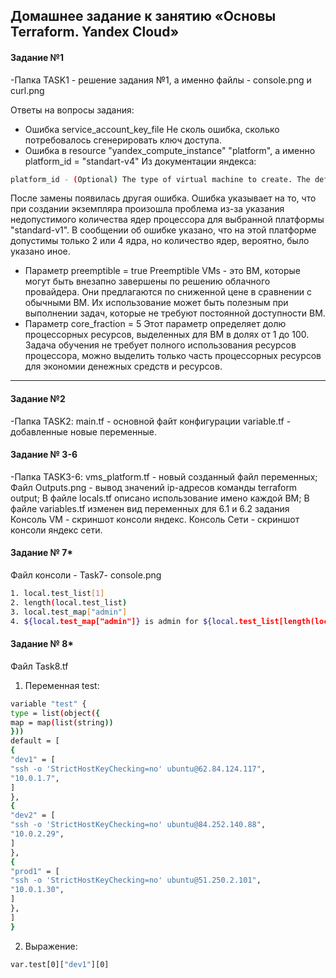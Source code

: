 ## Домашнее задание к занятию «Основы Terraform. Yandex Cloud»

#### Задание №1
-Папка TASK1 - решение задания №1, а именно файлы - console.png и curl.png

Ответы на вопросы задания:
- Ошибка service_account_key_file
Не сколь ошибка, сколько потребовалось сгенерировать ключ доступа.
- Ошибка в resource "yandex_compute_instance" "platform", а именно platform_id = "standart-v4"
Из документации яндекса:
```sh
platform_id - (Optional) The type of virtual machine to create. The default is 'standard-v1'.
```
После замены появилась другая ошибка. Ошибка указывает на то, что при создании экземпляра произошла проблема из-за указания недопустимого количества ядер процессора для выбранной платформы "standard-v1". В сообщении об ошибке указано, что на этой платформе допустимы только 2 или 4 ядра, но количество ядер, вероятно, было указано иное.
- Параметр preemptible = true
Preemptible VMs - это ВМ, которые могут быть внезапно завершены по решению облачного провайдера. Они предлагаются по сниженной цене в сравнении с обычными ВМ. Их использование может быть полезным при выполнении задач, которые не требуют постоянной доступности ВМ.
- Параметр core_fraction = 5
Этот параметр определяет долю процессорных ресурсов, выделенных для ВМ в долях от 1 до 100.
Задача обучения не требует полного использования ресурсов процессора, можно выделить только часть процессорных ресурсов для экономии денежных средств и ресурсов.
___

#### Задание №2
-Папка TASK2:
main.tf - основной файт конфигурации
variable.tf - добавленные новые переменные.
#### Задание № 3-6
-Папка TASK3-6:
vms_platform.tf - новый созданный файл переменных;
Файл Outputs.png  - вывод значений ip-адресов команды terraform output;
В файле locals.tf  описано использование имено каждой ВМ;
В файле variables.tf изменен вид переменных для 6.1 и 6.2 задания
Консоль VM - скриншот консоли яндекс.
Консоль Сети - скриншот консоли яндекс сети.
#### Задание № 7*
Файл консоли - Task7- console.png
```sh 
1. local.test_list[1]
2. length(local.test_list)
3. local.test_map["admin"]
4. ${local.test_map["admin"]} is admin for ${local.test_list[length(local.test_list) - 1]} server based on OS ${local.servers[local.test_list[length(local.test_list) - 1]].image} with ${local.servers[local.test_list[length(local.test_list) - 1]].cpu} vcpu, ${local.servers[local.test_list[length(local.test_list) - 1]].ram} ram and ${length(local.servers[local.test_list[length(local.test_list) - 1]].disks)} virtual disks
```


#### Задание № 8*
Файл Task8.tf
1. Переменная test:
```sh
variable "test" {
type = list(object({
map = map(list(string))
}))
default = [
{
"dev1" = [
"ssh -o 'StrictHostKeyChecking=no' ubuntu@62.84.124.117",
"10.0.1.7",
]
},
{
"dev2" = [
"ssh -o 'StrictHostKeyChecking=no' ubuntu@84.252.140.88",
"10.0.2.29",
]
},
{
"prod1" = [
"ssh -o 'StrictHostKeyChecking=no' ubuntu@51.250.2.101",
"10.0.1.30",
]
},
]
}
```
2. Выражение:
```sh
var.test[0]["dev1"][0]
```
